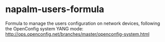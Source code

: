 # napalm-users-formula
Formula to manage the users configuration on network devices, following the OpenConfig system YANG mode: http://ops.openconfig.net/branches/master/openconfig-system.html
